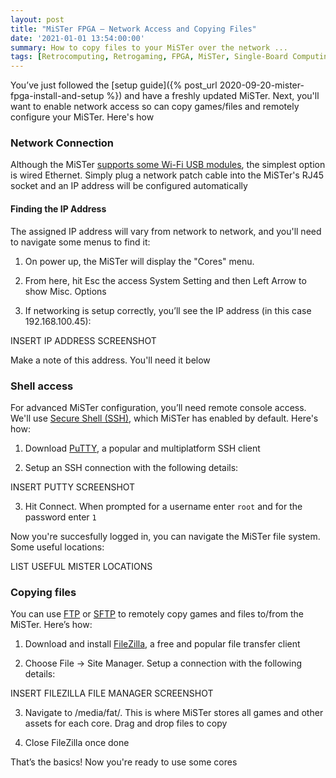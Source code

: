 ```yaml
---
layout: post
title: "MiSTer FPGA – Network Access and Copying Files"
date: '2021-01-01 13:54:00:00'
summary: How to copy files to your MiSTer over the network ...
tags: [Retrocomputing, Retrogaming, FPGA, MiSTer, Single-Board Computing]
---
```


You’ve just followed the [setup guide]({% post_url 2020-09-20-mister-fpga-install-and-setup %}) and have a freshly updated MiSTer. Next, you'll want to enable network access so can copy games/files and remotely configure your MiSTer. Here's how

### Network Connection

Although the MiSTer <a href="https://github.com/MiSTer-devel/Main_MiSTer/wiki/WiFi-setup" target="_blank">supports some Wi-Fi USB modules</a>, the simplest option is wired Ethernet. Simply plug a network patch cable into the MiSTer's RJ45 socket and an IP address will be configured automatically 

#### Finding the IP Address

The assigned IP address will vary from network to network, and you'll need to navigate some menus to find it:

1. On power up, the MiSTer will display the "Cores" menu. 

2. From here, hit Esc the access System Setting and then Left Arrow to show Misc. Options

3. If networking is setup correctly, you’ll see the IP address (in this case 192.168.100.45):

INSERT IP ADDRESS SCREENSHOT

Make a note of this address. You'll need it below


### Shell access

For advanced MiSTer configuration, you’ll need remote console access. We'll use <a href="https://github.com/MiSTer-devel/Main_MiSTer/wiki/Network-access" target="_blank">Secure Shell (SSH)</a>, which MiSTer has enabled by default. Here's how:

1. Download <a href="https://www.putty.org/" target="_blank">PuTTY</a>, a popular and multiplatform SSH client

2. Setup an SSH connection with the following details:

INSERT PUTTY SCREENSHOT 

3. Hit Connect. When prompted for a username enter <code>root</code> and for the password enter <code>1</code>

Now you're succesfully logged in, you can navigate the MiSTer file system. Some useful locations:

LIST USEFUL MISTER LOCATIONS


### Copying files

You can use <a href="https://en.wikipedia.org/wiki/File_Transfer_Protocol" target="_blank">FTP</a> or <a href="https://en.wikipedia.org/wiki/SSH_File_Transfer_Protocol" target="_blank">SFTP</a> to remotely copy games and files to/from the MiSTer. Here’s how:

1. Download and install <a href="https://filezilla-project.org/" target="_blank">FileZilla</a>, a free and popular file transfer client

2. Choose File -> Site Manager. Setup a connection with the following details:

INSERT FILEZILLA FILE MANAGER SCREENSHOT

3. Navigate to /media/fat/. This is where MiSTer stores all games and other assets for each core. Drag and drop files to copy

4. Close FileZilla once done

That’s the basics! Now you're ready to use some cores




